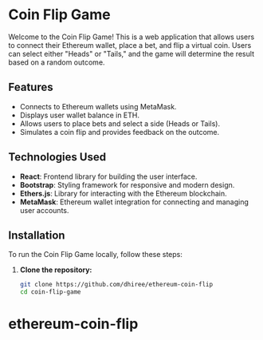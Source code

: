 # Coin Flip Game

Welcome to the Coin Flip Game! This is a web application that allows users to connect their Ethereum wallet, place a bet, and flip a virtual coin. Users can select either "Heads" or "Tails," and the game will determine the result based on a random outcome.

## Features

- Connects to Ethereum wallets using MetaMask.
- Displays user wallet balance in ETH.
- Allows users to place bets and select a side (Heads or Tails).
- Simulates a coin flip and provides feedback on the outcome.

## Technologies Used

- **React**: Frontend library for building the user interface.
- **Bootstrap**: Styling framework for responsive and modern design.
- **Ethers.js**: Library for interacting with the Ethereum blockchain.
- **MetaMask**: Ethereum wallet integration for connecting and managing user accounts.

## Installation

To run the Coin Flip Game locally, follow these steps:

1. **Clone the repository:**

   ```bash
   git clone https://github.com/dhiree/ethereum-coin-flip
   cd coin-flip-game
# ethereum-coin-flip

